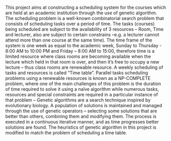 This project aims at constructing a scheduling system for the courses which are held at an academic institution through the use of genetic algorithm.
The scheduling problem is a well-known combinatorial search problem that consists of scheduling tasks over a period of time. The tasks (courses) being scheduled are subject to the availability of 3 resources – Room, Time and lecturer, also are subject to certain constrains –e.g. a lecturer cannot attend more than one course at the same time).
The time frame of the system is one week as equal to the academic week, Sunday to Thursday - 8:00 AM to 10:00 PM and Friday – 8:00 AM to 15:00, therefore time is a limited resource where class rooms are becoming available when the lecture which held in that room is over, and then it’s free to occupy a new lecture – thus class rooms are renewable resource. A weekly scheduling of tasks and resources is called “Time table”.
Parallel tasks scheduling problems using a renewable resources is known as a NP-COMPLETE problem, where one of the main challenges of this problem is the duration of time required to solve it using a naïve algorithm while numerous tasks, resources and special constraints are required in a particular instance of that problem – Genetic algorithms are a search technique inspired by evolutionary biology. A population of solutions is maintained and managed through the use of genetic operators – selecting some solutions that are better than others, combining them and modifying them. The process is executed in a continuous iterative manner, and as time progresses better solutions are found. The heuristics of genetic algorithm in this project is modified to match the problem of scheduling a time table.